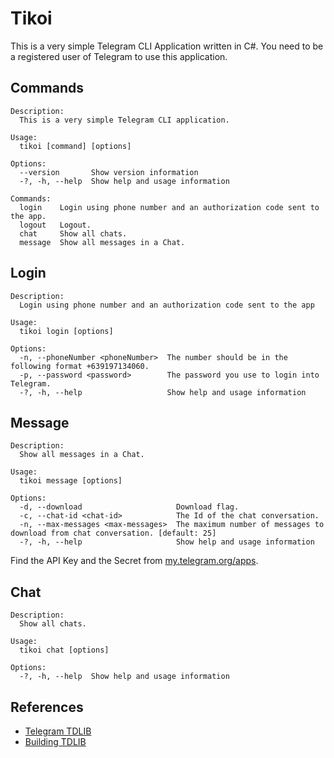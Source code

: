 # Tikoi

This is a very simple Telegram CLI Application written in C#. You need to be a registered user of Telegram to use this application.

## Commands

```
Description:
  This is a very simple Telegram CLI application.

Usage:
  tikoi [command] [options]

Options:
  --version       Show version information
  -?, -h, --help  Show help and usage information

Commands:
  login    Login using phone number and an authorization code sent to the app.
  logout   Logout.
  chat     Show all chats.
  message  Show all messages in a Chat.

```

## Login

```
Description:
  Login using phone number and an authorization code sent to the app

Usage:
  tikoi login [options]

Options:
  -n, --phoneNumber <phoneNumber>  The number should be in the following format +639197134060.
  -p, --password <password>        The password you use to login into Telegram.
  -?, -h, --help                   Show help and usage information
```

## Message

```
Description:
  Show all messages in a Chat.

Usage:
  tikoi message [options]

Options:
  -d, --download                     Download flag.
  -c, --chat-id <chat-id>            The Id of the chat conversation.
  -n, --max-messages <max-messages>  The maximum number of messages to download from chat conversation. [default: 25]
  -?, -h, --help                     Show help and usage information
```

Find the API Key and the Secret from [my.telegram.org/apps](https://my.telegram.org/apps).

## Chat

```
Description:
  Show all chats.

Usage:
  tikoi chat [options]

Options:
  -?, -h, --help  Show help and usage information
```

## References

- [Telegram TDLIB](https://core.tlgr.org/tdlib/docs/)
- [Building TDLIB](https://tdlib.github.io/td/build.html)

